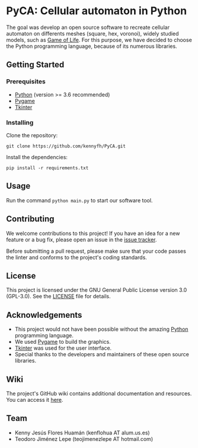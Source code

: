 # PyCA: Cellular automaton in Python

The goal was develop an open source software to recreate cellular automaton on differents meshes  (square, hex, voronoi), widely studied models, such as [Game of Life](https://web.stanford.edu/class/sts145/Library/life.pdf). For this purpose, we have decided to choose the Python programming language, because of its numerous libraries.

## Getting Started

### Prerequisites

- [Python](https://www.python.org/) (version >= 3.6 recommended) <!-- F-strings https://peps.python.org/pep-0498/ -->
- [Pygame](https://www.pygame.org/)
- [Tkinter](https://docs.python.org/3/library/tkinter.html)

### Installing

Clone the repository:

```
git clone https://github.com/kennyfh/PyCA.git
```

Install the dependencies:

```
pip install -r requirements.txt
``` 


## Usage

Run the command `python main.py` to start our software tool.

## Contributing

We welcome contributions to this project! If you have an idea for a new feature or a bug fix, please open an issue in the [issue tracker](https://github.com/kennyfh/PyCA/issues).

Before submitting a pull request, please make sure that your code passes the linter and conforms to the project's coding standards.

## License

This project is licensed under the GNU General Public License version 3.0 (GPL-3.0). See the [LICENSE](LICENSE) file for details.

## Acknowledgements

- This project would not have been possible without the amazing [Python](https://www.python.org/) programming language.
- We used [Pygame](https://www.pygame.org/) to build the graphics.
- [Tkinter](https://docs.python.org/3/library/tkinter.html) was used for the user interface.
- Special thanks to the developers and maintainers of these open source libraries.

## Wiki

The project's GitHub wiki contains additional documentation and resources. You can access it [here](https://github.com/kennyfh/PyCA/wiki).

## Team
* Kenny Jesús Flores Huamán (kenflohua AT alum.us.es)
* Teodoro Jiménez Lepe (teojimenezlepe AT hotmail.com)
